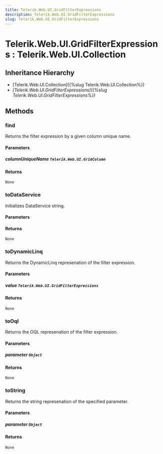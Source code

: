 ```yaml
---
title: Telerik.Web.UI.GridFilterExpressions
description: Telerik.Web.UI.GridFilterExpressions
slug: Telerik.Web.UI.GridFilterExpressions
---
```


# Telerik.Web.UI.GridFilterExpressions : Telerik.Web.UI.Collection 

## Inheritance Hierarchy

* [Telerik.Web.UI.Collection]({%slug Telerik.Web.UI.Collection%})
* *[Telerik.Web.UI.GridFilterExpressions]({%slug Telerik.Web.UI.GridFilterExpressions%})*


## Methods

###  find

Returns the filter expression by a given column unique name.

#### Parameters

##### columnUniqueName `Telerik.Web.UI.GridColumn`

#### Returns

`None` 

### toDataService

Initializes DataService string.

#### Parameters

#### Returns

`None` 

### toDynamicLinq

Returns the DynamicLinq represenation of the filter expression.

#### Parameters

##### value `Telerik.Web.UI.GridFilterExpressions`

#### Returns

`None` 

### toOql

Returns the OQL represenation of the filter expression.

#### Parameters

##### parameter `Object`

#### Returns

`None` 

### toString

Returns the string represenation of the specified parameter.

#### Parameters

##### parameter `Object`

#### Returns

`None` 



